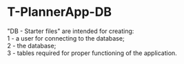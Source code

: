 # T-PlannerApp-DB

"DB - Starter files" are intended for creating:\
1 - a user for connecting to the database;\
2 - the database;\
3 - tables required for proper functioning of the application.

